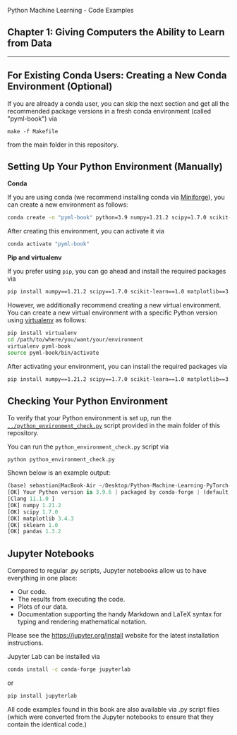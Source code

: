 Python Machine Learning - Code Examples


##  Chapter 1: Giving Computers the Ability to Learn from Data


---



## For Existing Conda Users: Creating a New Conda Environment (Optional)



If you are already a conda user, you can skip the next section and get all the recommended package versions in a fresh conda environment (called "pyml-book") via


```
make -f Makefile
```

from the main folder in this repository.



## Setting Up Your Python Environment (Manually)

**Conda**

If you are using conda (we recommend installing conda via [Miniforge](https://github.com/conda-forge/miniforge)), you can create a new environment as follows:

```bash
conda create -n "pyml-book" python=3.9 numpy=1.21.2 scipy=1.7.0 scikit-learn=1.0 matplotlib=3.4.3 pandas=1.3.2
```

After creating this environment, you can activate it via

```bash
conda activate "pyml-book"
```



**Pip and virtualenv**

If you prefer using `pip`, you can go ahead and install the required packages via

```bash
pip install numpy==1.21.2 scipy==1.7.0 scikit-learn==1.0 matplotlib==3.4.3 pandas==1.3.2
```

However, we additionally recommend creating a new virtual environment. 
You can create a new virtual environment with a specific Python version using [virtualenv](https://virtualenv.pypa.io/en/latest/) as follows:

```bash
pip install virtualenv
cd /path/to/where/you/want/your/environment
virtualenv pyml-book
source pyml-book/bin/activate 
```

After activating your environment, you can install the required packages via

```bash
pip install numpy==1.21.2 scipy==1.7.0 scikit-learn==1.0 matplotlib==3.4.3 pandas==1.3.2
```







## Checking Your Python Environment

To verify that your Python environment is set up, run the [`../python_environment_check.py`](../python_environment_check.py) script provided in the main folder of this repository.

You can run the `python_environment_check.py` script via

    python python_environment_check.py

Shown below is an example output:

```python
(base) sebastian@MacBook-Air ~/Desktop/Python-Machine-Learning-PyTorch-Edition/ch01 % python ../python_environment_check.py
[OK] Your Python version is 3.9.6 | packaged by conda-forge | (default, Jul 11 2021, 03:35:11)
[Clang 11.1.0 ]
[OK] numpy 1.21.2
[OK] scipy 1.7.0
[OK] matplotlib 3.4.3
[OK] sklearn 1.0
[OK] pandas 1.3.2
```


## Jupyter Notebooks


Compared to regular .py scripts, Jupyter notebooks allow us to have everything in one place:

- Our code.
- The results from executing the code.
- Plots of our data.
- Documentation supporting the handy Markdown and LaTeX syntax for typing and rendering mathematical notation.

Please see the https://jupyter.org/install website for the latest installation instructions.

Jupyter Lab can be installed via 

```bash
conda install -c conda-forge jupyterlab
```

or 

```bash
pip install jupyterlab
```

All code examples found in this book are also available via .py script files (which were converted from the Jupyter notebooks to ensure that they contain the identical code.)
